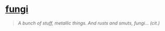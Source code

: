# [fungi][]

> _A bunch of stuff, metallic things. And rusts and smuts, fungi... (cit.)_

[fungi]: https://github.com/zeroed/fungi
